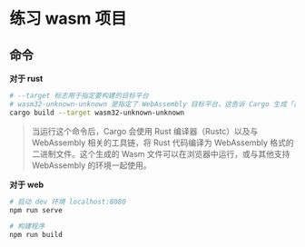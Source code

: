 # 练习 wasm 项目

## 命令

**对于 rust**

```bash
# --target 标志用于指定要构建的目标平台
# wasm32-unknown-unknown 是指定了 WebAssembly 目标平台，这告诉 Cargo 生成「适用于 WebAssembly 的二进制文件」，而不是生成本地平台的二进制文件
cargo build --target wasm32-unknown-unknown
```

> 当运行这个命令后，Cargo 会使用 Rust 编译器（Rustc）以及与 WebAssembly 相关的工具链，将 Rust 代码编译为 WebAssembly 格式的二进制文件。这个生成的 Wasm 文件可以在浏览器中运行，或与其他支持 WebAssembly 的环境一起使用。

**对于 web**

```bash
# 启动 dev 环境 localhost:8080
npm run serve

# 构建程序
npm run build
```